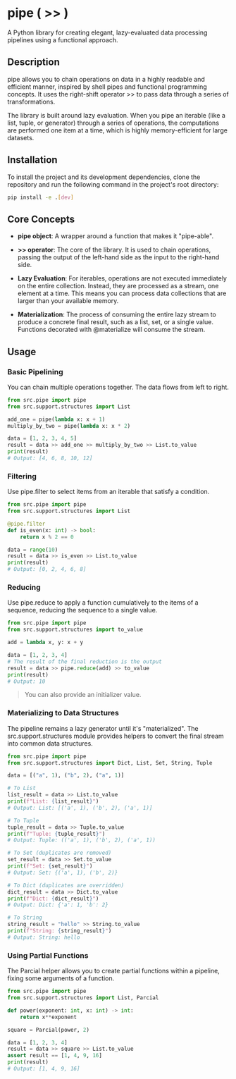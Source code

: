 # pipe ( >> )

A Python library for creating elegant, lazy-evaluated data processing pipelines using a functional approach.

## Description

pipe allows you to chain operations on data in a highly readable and efficient manner, inspired by shell pipes and functional programming concepts. It uses the right-shift operator >> to pass data through a series of transformations.

The library is built around lazy evaluation. When you pipe an iterable (like a list, tuple, or generator) through a series of operations, the computations are performed one item at a time, which is highly memory-efficient for large datasets.

## Installation

To install the project and its development dependencies, clone the repository and run the following command in the project's root directory:

```bash
pip install -e .[dev]
```

## Core Concepts

- **pipe object**: A wrapper around a function that makes it "pipe-able".

- **>> operator**: The core of the library. It is used to chain operations, passing the output of the left-hand side as the input to the right-hand side.

- **Lazy Evaluation**: For iterables, operations are not executed immediately on the entire collection. Instead, they are processed as a stream, one element at a time. This means you can process data collections that are larger than your available memory.

- **Materialization**: The process of consuming the entire lazy stream to produce a concrete final result, such as a list, set, or a single value. Functions decorated with @materialize will consume the stream.

## Usage

### Basic Pipelining

You can chain multiple operations together. The data flows from left to right.

```python
from src.pipe import pipe
from src.support.structures import List

add_one = pipe(lambda x: x + 1)
multiply_by_two = pipe(lambda x: x * 2)

data = [1, 2, 3, 4, 5]
result = data >> add_one >> multiply_by_two >> List.to_value
print(result)
# Output: [4, 6, 8, 10, 12]
```

### Filtering

Use pipe.filter to select items from an iterable that satisfy a condition.

```python
from src.pipe import pipe
from src.support.structures import List

@pipe.filter
def is_even(x: int) -> bool:
    return x % 2 == 0

data = range(10)
result = data >> is_even >> List.to_value
print(result)
# Output: [0, 2, 4, 6, 8]
```

### Reducing

Use pipe.reduce to apply a function cumulatively to the items of a sequence, reducing the sequence to a single value.

```python
from src.pipe import pipe
from src.support.structures import to_value

add = lambda x, y: x + y

data = [1, 2, 3, 4]
# The result of the final reduction is the output
result = data >> pipe.reduce(add) >> to_value
print(result)
# Output: 10
```

> You can also provide an initializer value.

### Materializing to Data Structures

The pipeline remains a lazy generator until it's "materialized". The src.support.structures module provides helpers to convert the final stream into common data structures.

```python
from src.pipe import pipe
from src.support.structures import Dict, List, Set, String, Tuple

data = [("a", 1), ("b", 2), ("a", 1)]

# To List
list_result = data >> List.to_value
print(f"List: {list_result}")
# Output: List: [('a', 1), ('b', 2), ('a', 1)]

# To Tuple
tuple_result = data >> Tuple.to_value
print(f"Tuple: {tuple_result}")
# Output: Tuple: (('a', 1), ('b', 2), ('a', 1))

# To Set (duplicates are removed)
set_result = data >> Set.to_value
print(f"Set: {set_result}")
# Output: Set: {('a', 1), ('b', 2)}

# To Dict (duplicates are overridden)
dict_result = data >> Dict.to_value
print(f"Dict: {dict_result}")
# Output: Dict: {'a': 1, 'b': 2}

# To String
string_result = "hello" >> String.to_value
print(f"String: {string_result}")
# Output: String: hello
```

### Using Partial Functions

The Parcial helper allows you to create partial functions within a pipeline, fixing some arguments of a function.

```python
from src.pipe import pipe
from src.support.structures import List, Parcial

def power(exponent: int, x: int) -> int:
    return x**exponent

square = Parcial(power, 2)

data = [1, 2, 3, 4]
result = data >> square >> List.to_value
assert result == [1, 4, 9, 16]
print(result)
# Output: [1, 4, 9, 16]
```
